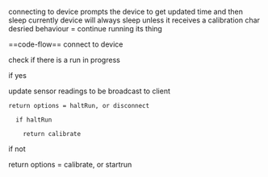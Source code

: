 connecting to device prompts the device to get updated time and then sleep
currently device will always sleep unless it receives a calibration char
desried behaviour = continue running its thing

==code-flow==
connect to device

check if there is a run in progress

if yes

  update sensor readings to be broadcast to client

    return options = haltRun, or disconnect

      if haltRun

        return calibrate

if not

  return options = calibrate, or startrun